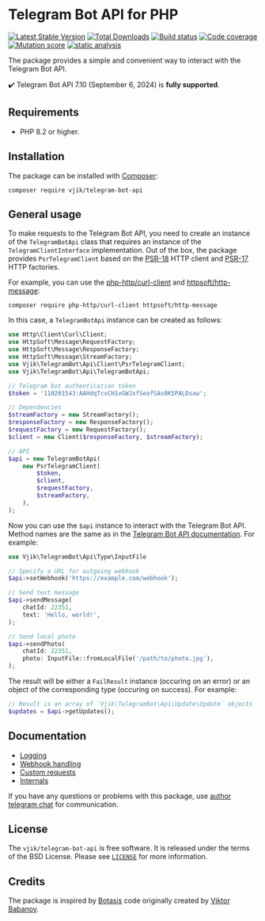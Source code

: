 # Telegram Bot API for PHP

[![Latest Stable Version](https://poser.pugx.org/vjik/telegram-bot-api/v)](https://packagist.org/packages/vjik/telegram-bot-api)
[![Total Downloads](https://poser.pugx.org/vjik/telegram-bot-api/downloads)](https://packagist.org/packages/vjik/telegram-bot-api)
[![Build status](https://github.com/vjik/telegram-bot-api/actions/workflows/build.yml/badge.svg)](https://github.com/vjik/telegram-bot-api/actions/workflows/build.yml)
[![Code coverage](https://codecov.io/gh/vjik/telegram-bot-api/graph/badge.svg?token=5SV9NWKMQZ)](https://codecov.io/gh/vjik/telegram-bot-api)
[![Mutation score](https://img.shields.io/endpoint?style=flat&url=https%3A%2F%2Fbadge-api.stryker-mutator.io%2Fgithub.com%2Fvjik%2Ftelegram-bot-api%2Fmaster)](https://dashboard.stryker-mutator.io/reports/github.com/vjik/telegram-bot-api/master)
[![static analysis](https://github.com/vjik/telegram-bot-api/workflows/static%20analysis/badge.svg)](https://github.com/vjik/telegram-bot-api/actions?query=workflow%3A%22static+analysis%22)

The package provides a simple and convenient way to interact with the Telegram Bot API.

✔️ Telegram Bot API 7.10 (September 6, 2024) is **fully supported**.

## Requirements

- PHP 8.2 or higher.

## Installation

The package can be installed with [Composer](https://getcomposer.org/download/):

```shell
composer require vjik/telegram-bot-api
```

## General usage

To make requests to the Telegram Bot API, you need to create an instance of the `TelegramBotApi` class 
that requires an instance of the `TelegramClientInterface` implementation. Out of the box, the package provides `PsrTelegramClient` based on the [PSR-18](https://www.php-fig.org/psr/psr-18/) HTTP client
and [PSR-17](https://www.php-fig.org/psr/psr-17/) HTTP factories.

For example, you can use the [php-http/curl-client](https://github.com/php-http/curl-client) and [httpsoft/http-message](https://github.com/httpsoft/http-message):

```shell
composer require php-http/curl-client httpsoft/http-message
```

In this case, a `TelegramBotApi` instance can be created as follows:

```php
use Http\Client\Curl\Client;
use HttpSoft\Message\RequestFactory;
use HttpSoft\Message\ResponseFactory;
use HttpSoft\Message\StreamFactory;
use Vjik\TelegramBot\Api\Client\PsrTelegramClient;
use Vjik\TelegramBot\Api\TelegramBotApi;

// Telegram bot authentication token
$token = '110201543:AAHdqTcvCH1vGWJxfSeofSAs0K5PALDsaw';

// Dependencies
$streamFactory = new StreamFactory();
$responseFactory = new ResponseFactory();
$requestFactory = new RequestFactory();
$client = new Client($responseFactory, $streamFactory);

// API
$api = new TelegramBotApi(
    new PsrTelegramClient(
        $token,
        $client,
        $requestFactory,
        $streamFactory,
    ),
);
```

Now you can use the `$api` instance to interact with the Telegram Bot API. Method names are the same as in the [Telegram Bot API documentation](https://core.telegram.org/bots/api). For example:

```php
use Vjik\TelegramBot\Api\Type\InputFile

// Specify a URL for outgoing webhook
$api->setWebhook('https://example.com/webhook');

// Send text message
$api->sendMessage(
    chatId: 22351, 
    text: 'Hello, world!',
);

// Send local photo
$api->sendPhoto(
    chatId: 22351, 
    photo: InputFile::fromLocalFile('/path/to/photo.jpg'),
);
```

The result will be either a `FailResult` instance (occuring on an error) or an object of the corresponding type (occuring on success). For example:

```php
// Result is an array of `Vjik\TelegramBot\Api\Update\Update` objects
$updates = $api->getUpdates();
```

## Documentation

- [Logging](docs/logging.md)
- [Webhook handling](docs/webhook-handling.md)
- [Custom requests](docs/custom-requests.md)
- [Internals](docs/internals.md)

If you have any questions or problems with this package, use [author telegram chat](https://t.me/predvoditelev_chat) for communication.

## License

The `vjik/telegram-bot-api` is free software. It is released under the terms of the BSD License.
Please see [`LICENSE`](./LICENSE.md) for more information.

## Credits

The package is inspired by [Botasis](https://github.com/botasis) code originally created 
by [Viktor Babanov](https://github.com/viktorprogger).
